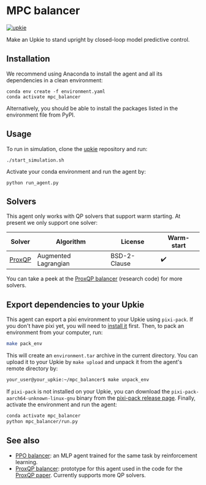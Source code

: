 # MPC balancer

[![upkie](https://img.shields.io/badge/upkie-7.0.0-aabbcc)](https://github.com/upkie/upkie/tree/v7.0.0)

Make an Upkie to stand upright by closed-loop model predictive control.

## Installation

We recommend using Anaconda to install the agent and all its dependencies in a clean environment:

```console
conda env create -f environment.yaml
conda activate mpc_balancer
```

Alternatively, you should be able to install the packages listed in the environment file from PyPI.

## Usage

To run in simulation, clone the [upkie](https://github.com/upkie/upkie) repository and run:

```console
./start_simulation.sh
```

Activate your conda environment and run the agent by:

```console
python run_agent.py
```

## Solvers

This agent only works with QP solvers that support warm starting. At present we only support one solver:

| Solver | Algorithm | License | Warm-start |
| ------ | --------- | ------- |------------|
| [ProxQP](https://github.com/Simple-Robotics/proxsuite) | Augmented Lagrangian | BSD-2-Clause | ✔️ |

You can take a peek at the [ProxQP balancer](https://github.com/stephane-caron/proxqp_balancer) (research code) for more solvers.

## Export dependencies to your Upkie

This agent can export a pixi environment to your Upkie using `pixi-pack`. If you don't have pixi yet, you will need to [install it](https://pixi.sh/latest/#installation) first. Then, to pack an environment from your computer, run:

```bash
make pack_env
```

This will create an `environment.tar` archive in the current directory. You can upload it to your Upkie by `make upload` and unpack it from the agent's remote directory by:

```bash
your_user@your_upkie:~/mpc_balancer$ make unpack_env

```

If `pixi-pack` is not installed on your Upkie, you can download the `pixi-pack-aarch64-unknown-linux-gnu` binary from the [pixi-pack release page](https://github.com/Quantco/pixi-pack/releases). Finally, activate the environment and run the agent:

```bash
conda activate mpc_balancer
python mpc_balancer/run.py
```

## See also

- [PPO balancer](https://github.com/upkie/ppo_balancer): an MLP agent trained for the same task by reinforcement learning.
- [ProxQP balancer](https://github.com/stephane-caron/proxqp_balancer): prototype for this agent used in the code for the [ProxQP paper](https://inria.hal.science/hal-04198663v2). Currently supports more QP solvers.
